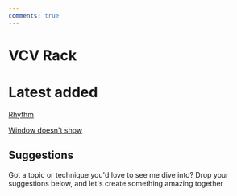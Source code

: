 ```yaml
---
comments: true
--- 
```

# VCV Rack

# Latest added
[Rhythm](Rhythm.md)

[Window doesn't show](windowDoesntShow.md)

## Suggestions
Got a topic or technique you'd love to see me dive into? Drop your suggestions below, and let's create something amazing together